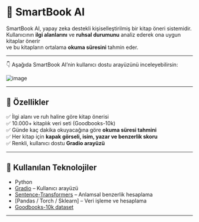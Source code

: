 # 📘 SmartBook AI

SmartBook AI, yapay zeka destekli kişiselleştirilmiş bir kitap öneri sistemidir.  
Kullanıcının **ilgi alanlarını** ve **ruhsal durumunu** analiz ederek ona uygun kitaplar önerir  
ve bu kitapların ortalama **okuma süresini** tahmin eder.

---

👇 Aşağıda SmartBook AI’nin kullanıcı dostu arayüzünü inceleyebilirsin:

![image](https://github.com/user-attachments/assets/671c1acc-50d0-43c5-a7b7-b8679b50b24c)

  
---

## 🚀 Özellikler

✅ İlgi alanı ve ruh haline göre kitap önerisi  
✅ 10.000+ kitaplık veri seti (Goodbooks-10k)  
✅ Günde kaç dakika okuyacağına göre **okuma süresi tahmini**  
✅ Her kitap için **kapak görseli, isim, yazar ve benzerlik skoru**  
✅ Renkli, kullanıcı dostu **Gradio arayüzü**  

---

## 🧠 Kullanılan Teknolojiler

- Python  
- [Gradio](https://gradio.app/) – Kullanıcı arayüzü  
- [Sentence-Transformers](https://www.sbert.net/) – Anlamsal benzerlik hesaplama  
- [Pandas / Torch / Sklearn] – Veri işleme ve hesaplama  
- [Goodbooks-10k dataset](https://github.com/zygmuntz/goodbooks-10k)


---
